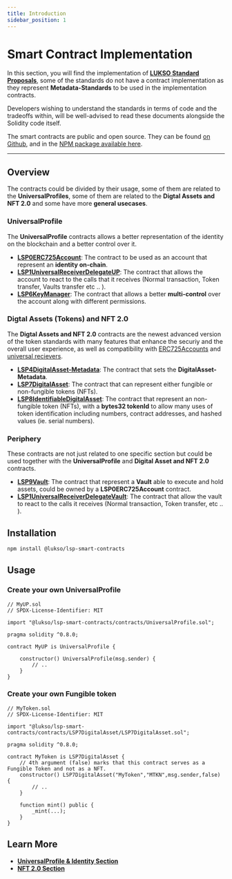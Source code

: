 ```yaml
---
title: Introduction
sidebar_position: 1
---
```


# Smart Contract Implementation

In this section, you will find the implementation of **[LUKSO Standard Proposals](../introduction.md)**, some of the standards do not have a contract implementation as they represent **Metadata-Standards** to be used in the implementation contracts.

Developers wishing to understand the standards in terms of code and the tradeoffs within, will be well-advised to read these documents alongside the Solidity code itself.

The smart contracts are public and open source. They can be found [on Github](https://github.com/lukso-network/lsp-smart-contracts), and in the [NPM package available here](https://www.npmjs.com/package/@lukso/lsp-smart-contracts).

---

## Overview

The contracts could be divided by their usage, some of them are related to the **UniversalProfiles**, some of them are related to the **Digtal Assets and NFT 2.0** and some have more **general usecases**.

### UniversalProfile

The **UniversalProfile** contracts allows a better representation of the identity on the blockchain and a better control over it.

- **[LSP0ERC725Account](./lsp0-erc725-account.md)**: The contract to be used as an account that represent an **identity on-chain**.
- **[LSP1UniversalReceiverDelegateUP](./lsp1-universal-receiver-delegate-up.md)**: The contract that allows the account to react to the calls that it receives (Normal transaction, Token transfer, Vaults transfer etc .. ).
- **[LSP6KeyManager](./lsp6-key-manager.md)**: The contract that allows a better **multi-control** over the account along with different permissions.

### Digtal Assets (Tokens) and NFT 2.0

The **Digtal Assets and NFT 2.0** contracts are the newest advanced version of the token standards with many features that enhance the securiy and the overall user experience, as well as compatibility with [ERC725Accounts](../universal-profile/lsp0-erc725account) and [universal recievers](../generic-standards/lsp1-universal-receiver).

- **[LSP4DigitalAsset-Metadata](./lsp4-digital-asset-metadata)**: The contract that sets the **DigitalAsset-Metadata**.
- **[LSP7DigitalAsset](./lsp7-digital-asset.md)**: The contract that can represent either fungible or non-fungible tokens (NFTs).
- **[LSP8IdentifiableDigitalAsset](./lsp8-identifiable-digital-asset.md)**: The contract that represent an non-fungible token (NFTs), with a **bytes32 tokenId** to allow many uses of token identification including numbers, contract addresses, and hashed values (ie. serial numbers).

### Periphery

These contracts are not just related to one specific section but could be used together with the **UniversalProfile** and **Digital Asset and NFT 2.0** contracts.

- **[LSP9Vault](./lsp9-vault.md)**: The contract that represent a **Vault** able to execute and hold assets, could be owned by a **LSP0ERC725Account** contract.
- **[LSP1UniversalReceiverDelegateVault](./lsp1-universal-receiver-delegate-vault.md)**: The contract that allow the vault to react to the calls it receives (Normal transaction, Token transfer, etc .. ).

## Installation

```bash
npm install @lukso/lsp-smart-contracts
```

## Usage

### Create your own UniversalProfile

```solidity
// MyUP.sol
// SPDX-License-Identifier: MIT

import "@lukso/lsp-smart-contracts/contracts/UniversalProfile.sol";

pragma solidity ^0.8.0;

contract MyUP is UniversalProfile {

    constructor() UniversalProfile(msg.sender) {
        // ..
    }
}
```

### Create your own Fungible token

```solidity
// MyToken.sol
// SPDX-License-Identifier: MIT

import "@lukso/lsp-smart-contracts/contracts/LSP7DigitalAsset/LSP7DigitalAsset.sol";

pragma solidity ^0.8.0;

contract MyToken is LSP7DigitalAsset {
    // 4th argument (false) marks that this contract serves as a Fungible Token and not as a NFT.
    constructor() LSP7DigitalAsset("MyToken","MTKN",msg.sender,false) {
        // ..
    }

    function mint() public {
        _mint(...);
    }
}
```

## Learn More

- **[UniversalProfile & Identity Section](https://youtu.be/SbTo_e3l_Lk?t=1727)**
- **[NFT 2.0 Section](https://youtu.be/hg1Ow6u9QVk)**
